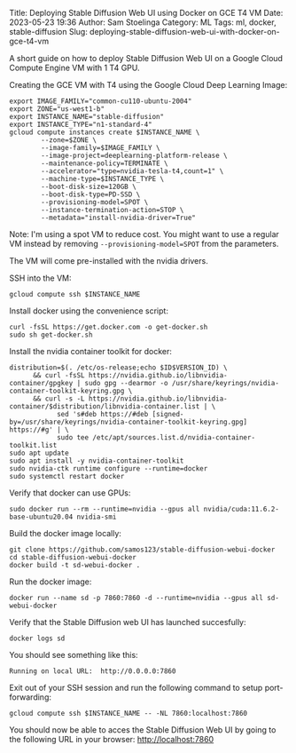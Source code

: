 Title: Deploying Stable Diffusion Web UI using Docker on GCE T4 VM
Date: 2023-05-23 19:36
Author: Sam Stoelinga
Category: ML
Tags: ml, docker, stable-diffusion
Slug: deploying-stable-diffusion-web-ui-with-docker-on-gce-t4-vm

A short guide on how to deploy Stable Diffusion Web UI on a Google Cloud
Compute Engine VM with 1 T4 GPU.

Creating the GCE VM with T4 using the Google Cloud Deep Learning Image:
```
export IMAGE_FAMILY="common-cu110-ubuntu-2004"
export ZONE="us-west1-b"
export INSTANCE_NAME="stable-diffusion"
export INSTANCE_TYPE="n1-standard-4"
gcloud compute instances create $INSTANCE_NAME \
        --zone=$ZONE \
        --image-family=$IMAGE_FAMILY \
        --image-project=deeplearning-platform-release \
        --maintenance-policy=TERMINATE \
        --accelerator="type=nvidia-tesla-t4,count=1" \
        --machine-type=$INSTANCE_TYPE \
        --boot-disk-size=120GB \
        --boot-disk-type=PD-SSD \
        --provisioning-model=SPOT \
        --instance-termination-action=STOP \
        --metadata="install-nvidia-driver=True"
```
Note: I'm using a spot VM to reduce cost. You might want to use a regular VM
instead by removing `--provisioning-model=SPOT` from the parameters.

The VM will come pre-installed with the nvidia drivers.

SSH into the VM:
```
gcloud compute ssh $INSTANCE_NAME
```

Install docker using the convenience script:
```
curl -fsSL https://get.docker.com -o get-docker.sh
sudo sh get-docker.sh
```

Install the nvidia container toolkit for docker:
```
distribution=$(. /etc/os-release;echo $ID$VERSION_ID) \
      && curl -fsSL https://nvidia.github.io/libnvidia-container/gpgkey | sudo gpg --dearmor -o /usr/share/keyrings/nvidia-container-toolkit-keyring.gpg \
      && curl -s -L https://nvidia.github.io/libnvidia-container/$distribution/libnvidia-container.list | \
            sed 's#deb https://#deb [signed-by=/usr/share/keyrings/nvidia-container-toolkit-keyring.gpg] https://#g' | \
            sudo tee /etc/apt/sources.list.d/nvidia-container-toolkit.list
sudo apt update
sudo apt install -y nvidia-container-toolkit
sudo nvidia-ctk runtime configure --runtime=docker
sudo systemctl restart docker
```

Verify that docker can use GPUs:
```
sudo docker run --rm --runtime=nvidia --gpus all nvidia/cuda:11.6.2-base-ubuntu20.04 nvidia-smi
```

Build the docker image locally:
```
git clone https://github.com/samos123/stable-diffusion-webui-docker
cd stable-diffusion-webui-docker
docker build -t sd-webui-docker .
```

Run the docker image:
```
docker run --name sd -p 7860:7860 -d --runtime=nvidia --gpus all sd-webui-docker
```

Verify that the Stable Diffusion web UI has launched succesfully:
```
docker logs sd
```

You should see something like this:
```
Running on local URL:  http://0.0.0.0:7860
```

Exit out of your SSH session and run the following command to setup port-forwarding:
```
gcloud compute ssh $INSTANCE_NAME -- -NL 7860:localhost:7860
```

You should now be able to acces the Stable Diffusion Web UI by going to the following
URL in your browser: [http://localhost:7860](http://localhost:7860)

